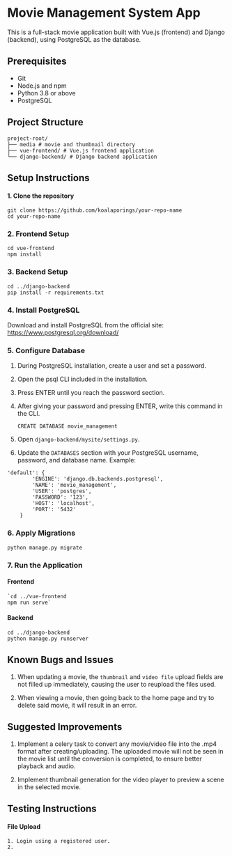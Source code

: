 # Movie Management System App

This is a full-stack movie application built with Vue.js (frontend) and Django (backend), using PostgreSQL as the database.



## Prerequisites

- Git
- Node.js and npm
- Python 3.8 or above
- PostgreSQL

## Project Structure
```
project-root/
├── media # movie and thumbnail directory
├── vue-frontend/ # Vue.js frontend application
└── django-backend/ # Django backend application
```

## Setup Instructions
#### 1. Clone the repository
```
git clone https://github.com/koalaporings/your-repo-name
cd your-repo-name
```
### 2. Frontend Setup

```
cd vue-frontend
npm install
```
### 3. Backend Setup
```
cd ../django-backend
pip install -r requirements.txt
```

### 4. Install PostgreSQL

Download and install PostgreSQL from the official site:
https://www.postgresql.org/download/

### 5. Configure Database

1.  During PostgreSQL installation, create a user and set a password.

2.  Open the psql CLI included in the installation.

3.  Press ENTER until you reach the password section.

4.  After giving your password and pressing ENTER, write this command in the CLI.

    `CREATE DATABASE movie_management`

5.  Open `django-backend/mysite/settings.py`.


6.  Update the `DATABASES` section with your PostgreSQL username, password, and database name.
Example:
```
'default': {
        'ENGINE': 'django.db.backends.postgresql',
        'NAME': 'movie_management',
        'USER': 'postgres',
        'PASSWORD': '123',
        'HOST': 'localhost',
        'PORT': '5432'
    }
```

### 6. Apply Migrations
```
python manage.py migrate
```
### 7. Run the Application

#### Frontend
```
`cd ../vue-frontend
npm run serve`
```

#### Backend

```
cd ../django-backend
python manage.py runserver
```

## Known Bugs and Issues

1. When updating a movie, the `thumbnail` and `video file` upload fields are not filled up immediately, causing the user to reupload the files used.

2. When viewing a movie, then going back to the home page and try to delete said movie, it will result in an error.

## Suggested Improvements

1. Implement a celery task to convert any movie/video file into the .mp4 format after creating/uploading. The uploaded movie will not be seen in the movie list until the conversion is completed, to ensure better playback and audio.

2. Implement thumbnail generation for the video player to preview a scene in the selected movie.

## Testing Instructions

#### File Upload
    1. Login using a registered user.
    2. 